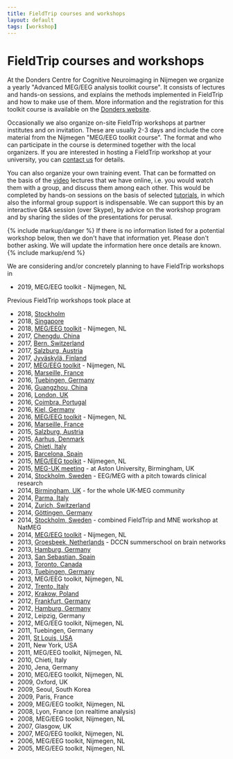 ```yaml
---
title: FieldTrip courses and workshops
layout: default
tags: [workshop]
---
```


# FieldTrip courses and workshops

At the Donders Centre for Cognitive Neuroimaging in Nijmegen we organize a yearly "Advanced MEG/EEG analysis toolkit course". It consists of lectures and hands-on sessions, and explains the methods implemented in FieldTrip and how to make use of them. More information and the registration for this toolkit course is available on the [Donders website](https://www.ru.nl/donders/agenda/donders-tool-kits/).

Occasionally we also organize on-site FieldTrip workshops at partner institutes and on invitation. These are usually 2-3 days and include the core material from the Nijmegen "MEG/EEG toolkit course". The format and who can participate in the course is determined together with the local organizers. If you are interested in hosting a FieldTrip workshop at your university, you can [contact us](/contact) for details.

You can also organize your own training event. That can be formatted on the basis of the [video](/video) lectures that we have online, i.e. you would watch them with a group, and discuss them among each other. This would be completed by hands-on sessions on the basis of selected [tutorials](/tutorial), in which also the informal group support is indispensable. We can support this by an interactive Q&A session (over Skype), by advice on the workshop program and by sharing the slides of the presentations for perusal.

{% include markup/danger %}
If there is no information listed for a potential workshop below, then we don't have that information yet. Please don't bother asking. We will update the information here once details are known.
{% include markup/end %}

We are considering and/or concretely planning to have FieldTrip workshops in

*  2019, MEG/EEG toolkit - Nijmegen, NL

Previous FieldTrip workshops took place at

*  2018, [Stockholm](/workshop/stockholm2018)
*  2018, [Singapore](/workshop/ohbm2018)
*  2018, [MEG/EEG toolkit](/workshop/toolkit2018) - Nijmegen, NL
*  2017, [Chengdu, China](/workshop/chengdu2017)
*  2017, [Bern, Switzerland](/workshop/baci2017)
*  2017, [Salzburg, Austria](/workshop/salzburg2017)
*  2017, [Jyväskylä, Finland](/workshop/jyvaskyla2017)
*  2017, [MEG/EEG toolkit](/workshop/toolkit2017) - Nijmegen, NL
*  2016, [Marseille, France](/workshop/marseille2016b)
*  2016, [Tuebingen, Germany](/workshop/tuebingen2016)
*  2016, [Guangzhou, China](/workshop/guangzhou)
*  2016, [London, UK](/workshop/london)
*  2016, [Coimbra, Portugal](/workshop/coimbra)
*  2016, [Kiel, Germany](/workshop/kiel)
*  2016, [MEG/EEG toolkit](/workshop/toolkit2016) - Nijmegen, NL
*  2016, [Marseille, France](/workshop/marseille)
*  2015, [Salzburg, Austria](/workshop/salzburg)
*  2015, [Aarhus, Denmark](/workshop/aarhus2015)
*  2015, [Chieti, Italy](/workshop/chieti2015)
*  2015, [Barcelona, Spain](/workshop/barcelona)
*  2015, [MEG/EEG toolkit](/workshop/toolkit2015) - Nijmegen, NL
*  2015, [MEG-UK meeting](/workshop/meg-uk-2015) - at Aston University, Birmingham, UK
*  2014, [Stockholm, Sweden](/workshop/natmeg) - EEG/MEG with a pitch towards clinical research
*  2014, [Birmingham, UK](/workshop/birmingham) - for the whole UK-MEG community
*  2014, [Parma, Italy](/workshop/parma)
*  2014, [Zurich, Switzerland](/workshop/zurich)
*  2014, [Göttingen, Germany](/workshop/goettingen)
*  2014, [Stockholm, Sweden](/workshop/stockholm) - combined FieldTrip and MNE workshop at NatMEG
*  2014, [MEG/EEG toolkit](/workshop/nijmegen2014) - Nijmegen, NL
*  2013, [Groesbeek, Netherlands](/workshop/groesbeek2013) - DCCN summerschool on brain networks
*  2013, [Hamburg, Germany](/workshop/hamburg2013)
*  2013, [San Sebastian, Spain](/workshop/donostia2013)
*  2013, [Toronto, Canada](/workshop/toronto)
*  2013, [Tuebingen, Germany](/workshop/tuebingen13)
*  2013, MEG/EEG toolkit, Nijmegen, NL
*  2012, [Trento, Italy](/workshop/trento)
*  2012, [Krakow, Poland](/workshop/krakow)
*  2012, [Frankfurt, Germany](/workshop/frankfurt)
*  2012, [Hamburg, Germany](/workshop/hamburg)
*  2012, Leipzig, Germany
*  2012, MEG/EEG toolkit, Nijmegen, NL
*  2011, Tuebingen, Germany
*  2011, [St Louis, USA](/workshop/stlouis)
*  2011, New York, USA
*  2011, MEG/EEG toolkit, Nijmegen, NL
*  2010, Chieti, Italy
*  2010, Jena, Germany
*  2010, MEG/EEG toolkit, Nijmegen, NL
*  2009, Oxford, UK
*  2009, Seoul, South Korea
*  2009, Paris, France
*  2009, MEG/EEG toolkit, Nijmegen, NL
*  2008, Lyon, France (on realtime analysis)
*  2008, MEG/EEG toolkit, Nijmegen, NL
*  2007, Glasgow, UK
*  2007, MEG/EEG toolkit, Nijmegen, NL
*  2006, MEG/EEG toolkit, Nijmegen, NL
*  2005, MEG/EEG toolkit, Nijmegen, NL

